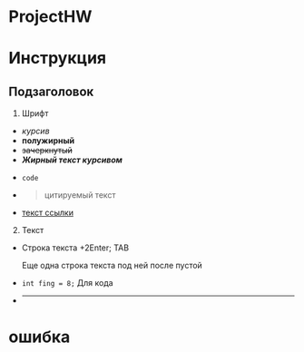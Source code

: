 # ProjectHW
# Инструкция
## Подзаголовок
1. Шрифт
* *курсив*
* **полужирный**
* ~~зачеркнутый~~
* ***Жирный текст курсивом***
- `code`
+ >цитируемый текст
* [текст ссылки](URL_ссылки)

 2. Текст

 * Строка текста +2Enter;  TAB
 
    Еще одна строка текста под ней после пустой
* ```int fing = 8;``` Для кода
* ___
# ошибка

